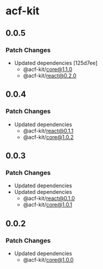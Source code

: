 # acf-kit

## 0.0.5

### Patch Changes

- Updated dependencies [125d7ee]
  - @acf-kit/core@1.1.0
  - @acf-kit/react@0.2.0

## 0.0.4

### Patch Changes

- Updated dependencies
  - @acf-kit/react@0.1.1
  - @acf-kit/core@1.0.2

## 0.0.3

### Patch Changes

- Updated dependencies
- Updated dependencies
  - @acf-kit/react@0.1.0
  - @acf-kit/core@1.0.1

## 0.0.2

### Patch Changes

- Updated dependencies
  - @acf-kit/core@1.0.0
